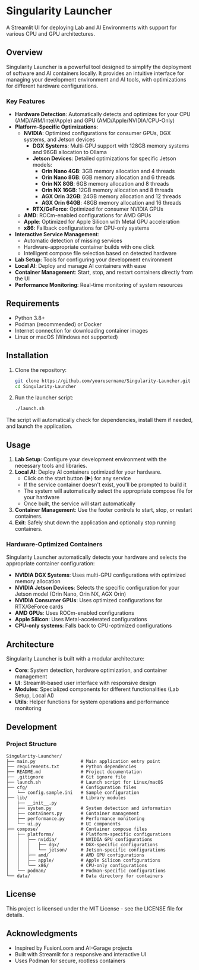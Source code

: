 # Singularity Launcher

A Streamlit UI for deploying Lab and AI Environments with support for various CPU and GPU architectures.

## Overview

Singularity Launcher is a powerful tool designed to simplify the deployment of software and AI containers locally. It provides an intuitive interface for managing your development environment and AI tools, with optimizations for different hardware configurations.

### Key Features

- **Hardware Detection**: Automatically detects and optimizes for your CPU (AMD/ARM/Intel/Apple) and GPU (AMD/Apple/NVIDIA/CPU-Only)
- **Platform-Specific Optimizations**: 
  - **NVIDIA**: Optimized configurations for consumer GPUs, DGX systems, and Jetson devices
    - **DGX Systems**: Multi-GPU support with 128GB memory systems and 96GB allocation to Ollama
    - **Jetson Devices**: Detailed optimizations for specific Jetson models:
      - **Orin Nano 4GB**: 3GB memory allocation and 4 threads
      - **Orin Nano 8GB**: 6GB memory allocation and 6 threads
      - **Orin NX 8GB**: 6GB memory allocation and 8 threads
      - **Orin NX 16GB**: 12GB memory allocation and 8 threads
      - **AGX Orin 32GB**: 24GB memory allocation and 12 threads
      - **AGX Orin 64GB**: 48GB memory allocation and 16 threads
    - **RTX/GeForce**: Optimized for consumer NVIDIA GPUs
  - **AMD**: ROCm-enabled configurations for AMD GPUs
  - **Apple**: Optimized for Apple Silicon with Metal GPU acceleration
  - **x86**: Fallback configurations for CPU-only systems
- **Interactive Service Management**:
  - Automatic detection of missing services
  - Hardware-appropriate container builds with one click
  - Intelligent compose file selection based on detected hardware
- **Lab Setup**: Tools for configuring your development environment
- **Local AI**: Deploy and manage AI containers with ease
- **Container Management**: Start, stop, and restart containers directly from the UI
- **Performance Monitoring**: Real-time monitoring of system resources

## Requirements

- Python 3.8+
- Podman (recommended) or Docker
- Internet connection for downloading container images
- Linux or macOS (Windows not supported)

## Installation

1. Clone the repository:
   ```bash
   git clone https://github.com/yourusername/Singularity-Launcher.git
   cd Singularity-Launcher
   ```

2. Run the launcher script:
   ```bash
   ./launch.sh
   ```

The script will automatically check for dependencies, install them if needed, and launch the application.

## Usage

1. **Lab Setup**: Configure your development environment with the necessary tools and libraries.
2. **Local AI**: Deploy AI containers optimized for your hardware.
   - Click on the start button (▶) for any service
   - If the service container doesn't exist, you'll be prompted to build it
   - The system will automatically select the appropriate compose file for your hardware
   - Once built, the service will start automatically
3. **Container Management**: Use the footer controls to start, stop, or restart containers.
4. **Exit**: Safely shut down the application and optionally stop running containers.

### Hardware-Optimized Containers

Singularity Launcher automatically detects your hardware and selects the appropriate container configuration:

- **NVIDIA DGX Systems**: Uses multi-GPU configurations with optimized memory allocation
- **NVIDIA Jetson Devices**: Selects the specific configuration for your Jetson model (Orin Nano, Orin NX, AGX Orin)
- **NVIDIA Consumer GPUs**: Uses optimized configurations for RTX/GeForce cards
- **AMD GPUs**: Uses ROCm-enabled configurations
- **Apple Silicon**: Uses Metal-accelerated configurations
- **CPU-only systems**: Falls back to CPU-optimized configurations

## Architecture

Singularity Launcher is built with a modular architecture:

- **Core**: System detection, hardware optimization, and container management
- **UI**: Streamlit-based user interface with responsive design
- **Modules**: Specialized components for different functionalities (Lab Setup, Local AI)
- **Utils**: Helper functions for system operations and performance monitoring

## Development

### Project Structure

```
Singularity-Launcher/
├── main.py                 # Main application entry point
├── requirements.txt        # Python dependencies
├── README.md               # Project documentation
├── .gitignore              # Git ignore file
├── launch.sh               # Launch script for Linux/macOS
├── cfg/                    # Configuration files
│   └── config.sample.ini   # Sample configuration
├── lib/                    # Library modules
│   ├── __init__.py
│   ├── system.py           # System detection and information
│   ├── containers.py       # Container management
│   ├── performance.py      # Performance monitoring
│   └── ui.py               # UI components
├── compose/                # Container compose files
│   ├── platforms/          # Platform-specific configurations
│   │   ├── nvidia/         # NVIDIA GPU configurations
│   │   │   ├── dgx/        # DGX-specific configurations
│   │   │   └── jetson/     # Jetson-specific configurations
│   │   ├── amd/            # AMD GPU configurations
│   │   ├── apple/          # Apple Silicon configurations
│   │   └── x86/            # CPU-only configurations
│   └── podman/             # Podman-specific configurations
└── data/                   # Data directory for containers
```

## License

This project is licensed under the MIT License - see the LICENSE file for details.

## Acknowledgments

- Inspired by FusionLoom and AI-Garage projects
- Built with Streamlit for a responsive and interactive UI
- Uses Podman for secure, rootless containers
